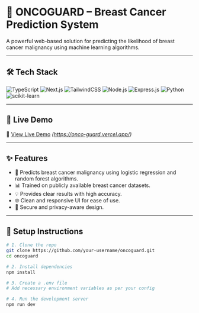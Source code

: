 # 🧬 ONCOGUARD – Breast Cancer Prediction System

A powerful web-based solution for predicting the likelihood of breast cancer malignancy using machine learning algorithms.

---

## 🛠 Tech Stack

![TypeScript](https://img.shields.io/badge/TypeScript-007ACC?style=for-the-badge&logo=typescript)
![Next.js](https://img.shields.io/badge/Next.js-000000?style=for-the-badge&logo=next.js)
![TailwindCSS](https://img.shields.io/badge/TailwindCSS-38B2AC?style=for-the-badge&logo=tailwind-css)
![Node.js](https://img.shields.io/badge/Node.js-339933?style=for-the-badge&logo=node.js)
![Express.js](https://img.shields.io/badge/Express.js-000000?style=for-the-badge&logo=express)
![Python](https://img.shields.io/badge/Python-3776AB?style=for-the-badge&logo=python)
![scikit-learn](https://img.shields.io/badge/scikit--learn-F7931E?style=for-the-badge&logo=scikit-learn)

---

## 🚀 Live Demo

🔗 [View Live Demo](#) *(https://onco-guard.vercel.app/)*

---

## ✨ Features

- 🔬 Predicts breast cancer malignancy using logistic regression and random forest algorithms.
- 📊 Trained on publicly available breast cancer datasets.
- 💡 Provides clear results with high accuracy.
- 🌐 Clean and responsive UI for ease of use.
- 🔐 Secure and privacy-aware design.

---

## 🧪 Setup Instructions

```bash
# 1. Clone the repo
git clone https://github.com/your-username/oncoguard.git
cd oncoguard

# 2. Install dependencies
npm install

# 3. Create a .env file
# Add necessary environment variables as per your config

# 4. Run the development server
npm run dev
